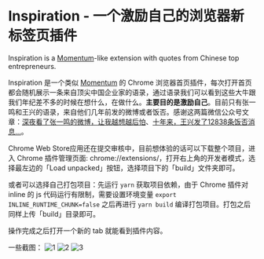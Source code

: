 # Inspiration - 一个激励自己的浏览器新标签页插件

Inspiration is a [Momentum](https://chrome.google.com/webstore/detail/momentum/laookkfknpbbblfpciffpaejjkokdgca?hl=en)-like extension with quotes from Chinese top entrepreneurs.

Inspiration 是一个类似 [Momentum](https://chrome.google.com/webstore/detail/momentum/laookkfknpbbblfpciffpaejjkokdgca?hl=en) 的 Chrome 浏览器首页插件，每次打开首页都会随机展示一条来自顶尖中国企业家的语录，通过语录我们可以看到这些大牛跟我们年纪差不多的时候在想什么，在做什么。**主要目的是激励自己**。目前只有张一鸣和王兴的语录，来自他们几年前发的微博或者饭否。感谢这两篇微信公众号文章：[深夜看了张一鸣的微博，让我越想越后怕](https://mp.weixin.qq.com/s/-y89zflK7omkMm3bWKQwsg)、[十年来，王兴发了12838条饭否消息...](https://mp.weixin.qq.com/s/rd0hIo-hUAfyA04MOAT0Pw)。

Chrome Web Store应用还在提交审核中，目前想体验的话可以下载整个项目，进入 Chrome 插件管理页面: chrome://extensions/，打开右上角的开发者模式，选择最左边的「Load unpacked」按钮，选择项目下的「build」文件夹即可。

或者可以选择自己打包项目：先运行 `yarn` 获取项目依赖，由于 Chrome 插件对 inline 的 js 代码运行有限制，需要设置环境变量 `export INLINE_RUNTIME_CHUNK=false` 之后再进行 `yarn build` 编译打包项目。打包之后同样上传「build」目录即可。

操作完成之后打开一个新的 tab 就能看到插件内容。

一些截图：
![1](./screen-shots/1.png)
![2](./screen-shots/2.png)
![3](./screen-shots/3.png)
